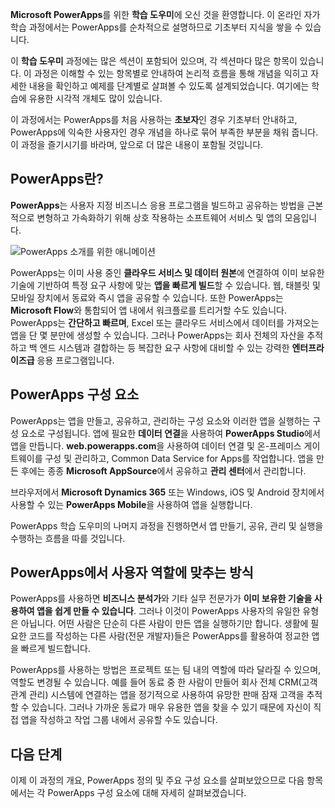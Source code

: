 **Microsoft PowerApps**를 위한 **학습 도우미**에 오신 것을 환영합니다. 이 온라인 자가 학습 과정에서는 PowerApps를 순차적으로 설명하므로 기초부터 지식을 쌓을 수 있습니다.

이 **학습 도우미** 과정에는 많은 섹션이 포함되어 있으며, 각 섹션마다 많은 항목이 있습니다. 이 과정은 이해할 수 있는 항목별로 안내하여 논리적 흐름을 통해 개념을 익히고 자세한 내용을 확인하고 예제를 단계별로 살펴볼 수 있도록 설계되었습니다. 여기에는 학습에 유용한 시각적 개체도 많이 있습니다.

이 과정에서는 PowerApps를 처음 사용하는 **초보자**인 경우 기초부터 안내하고, PowerApps에 익숙한 사용자인 경우 개념을 하나로 묶어 부족한 부분을 채워 줍니다. 이 과정을 즐기시기를 바라며, 앞으로 더 많은 내용이 포함될 것입니다.

## <a name="what-is-powerapps"></a>PowerApps란?
**PowerApps**는 사용자 지정 비즈니스 응용 프로그램을 빌드하고 공유하는 방법을 근본적으로 변형하고 가속화하기 위해 상호 작용하는 소프트웨어 서비스 및 앱의 모음입니다.

![PowerApps 소개를 위한 애니메이션](./media/learning-introducing-powerapps/powerapps-intro.gif)

PowerApps는 이미 사용 중인 **클라우드 서비스 및 데이터 원본**에 연결하여 이미 보유한 기술에 기반하여 특정 요구 사항에 맞는 **앱을 빠르게 빌드**할 수 있습니다. 웹, 태블릿 및 모바일 장치에서 동료와 즉시 앱을 공유할 수 있습니다. 또한 PowerApps는 **Microsoft Flow**와 통합되어 앱 내에서 워크플로를 트리거할 수도 있습니다. PowerApps는 **간단하고 빠르며**, Excel 또는 클라우드 서비스에서 데이터를 가져오는 앱을 단 몇 분만에 생성할 수 있습니다. 그러나 PowerApps는 회사 전체의 자산을 추적하고 백 엔드 시스템과 결합하는 등 복잡한 요구 사항에 대비할 수 있는 강력한 **엔터프라이즈급** 응용 프로그램입니다.

## <a name="the-parts-of-powerapps"></a>PowerApps 구성 요소
PowerApps는 앱을 만들고, 공유하고, 관리하는 구성 요소와 이러한 앱을 실행하는 구성 요소로 구성됩니다. 앱에 필요한 **데이터 연결**을 사용하여 **PowerApps Studio**에서 앱을 만듭니다. **web.powerapps.com**을 사용하여 데이터 연결 및 온-프레미스 게이트웨이를 구성 및 관리하고, Common Data Service for Apps를 작업합니다. 앱을 만든 후에는 종종 **Microsoft AppSource**에서 공유하고 **관리 센터**에서 관리합니다.

브라우저에서 **Microsoft Dynamics 365** 또는 Windows, iOS 및 Android 장치에서 사용할 수 있는 **PowerApps Mobile**을 사용하여 앱을 실행합니다.

PowerApps 학습 도우미의 나머지 과정을 진행하면서 앱 만들기, 공유, 관리 및 실행을 수행하는 흐름을 따를 것입니다.

## <a name="how-powerapps-matches-your-role"></a>PowerApps에서 사용자 역할에 맞추는 방식
PowerApps를 사용하면 **비즈니스 분석가**와 기타 실무 전문가가 **이미 보유한 기술을 사용하여 앱을 쉽게 만들 수 있습니다**. 그러나 이것이 PowerApps 사용자의 유일한 유형은 아닙니다. 어떤 사람은 단순히 다른 사람이 만든 앱을 실행하기만 합니다. 생활에 필요한 코드를 작성하는 다른 사람(전문 개발자)들은 PowerApps를 활용하여 정교한 앱을 빠르게 빌드합니다.

PowerApps를 사용하는 방법은 프로젝트 또는 팀 내의 역할에 따라 달라질 수 있으며, 역할도 변경될 수 있습니다. 예를 들어 동료 중 한 사람이 만들어 회사 전체 CRM(고객 관계 관리) 시스템에 연결하는 앱을 정기적으로 사용하여 유망한 판매 잠재 고객을 추적할 수 있습니다. 그러나 가까운 동료가 매우 유용한 앱을 찾을 수 있기 때문에 자신이 직접 앱을 작성하고 작업 그룹 내에서 공유할 수도 있습니다.

## <a name="next-steps"></a>다음 단계
이제 이 과정의 개요, PowerApps 정의 및 주요 구성 요소를 살펴보았으므로 다음 항목에서는 각 PowerApps 구성 요소에 대해 자세히 살펴보겠습니다.

